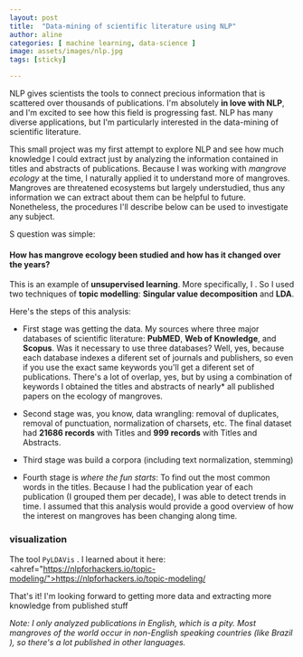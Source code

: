 ```yaml
---
layout: post
title:  "Data-mining of scientific literature using NLP"
author: aline
categories: [ machine learning, data-science ]
image: assets/images/nlp.jpg
tags: [sticky]

---
```


NLP gives scientists the tools to connect precious information that is scattered over thousands of publications. I'm absolutely **in love with NLP**, and I'm excited to see how this field is progressing fast. NLP has many diverse applications, but I'm particularly interested in the data-mining of scientific literature.  

This small project was my first attempt to explore NLP and see how much knowledge I could extract just by analyzing the information contained in titles and abstracts of publications. Because I was working with _mangrove ecology_ at the time, I naturally applied it to understand more of mangroves. Mangroves are threatened ecosystems but largely understudied, thus any information we can extract about them can be helpful to future. Nonetheless, the procedures I'll describe below can be used to investigate any subject.


S question was simple:

#### How has mangrove ecology been studied and how has it changed over the years?

This is an example of **unsupervised learning**. More specifically, I . So I used two techniques of **topic modelling**: **Singular value decomposition** and **LDA**.

Here's the steps of this analysis:

* First stage was getting the data. My sources where three major databases of scientific literature: **PubMED**, **Web of Knowledge**, and **Scopus**. Was it necessary to use three databases? Well, yes, because each database indexes a diferent set of journals and publishers, so even if you use the exact same keywords you'll get a diferent set of publications. There's a lot of overlap, yes, but by using a combination of keywords I obtained the titles and abstracts of nearly* all published papers on the ecology of mangroves.

* Second stage was, you know, data wrangling: removal of duplicates, removal of punctuation, normalization of charsets, etc. The final dataset had **21686 records** with Titles and **999 records** with Titles and Abstracts.

* Third stage was build a corpora (including text normalization, stemming)

* Fourth stage is _where the fun starts_: To find out the most common words in the titles.
Because I had the publication year of each publication (I grouped them per decade), I was able to detect trends in time. I assumed that this analysis would provide a good overview of how the interest on mangroves has been changing along time.




### visualization

The tool `PyLDAVis` . I learned about it here: <ahref="https://nlpforhackers.io/topic-modeling/">https://nlpforhackers.io/topic-modeling/</a>



That's it! I'm looking forward to getting more data and extracting more knowledge from published stuff

*Note: I only analyzed publications in English, which is a pity. Most mangroves of the world occur in non-English speaking  countries (like Brazil ), so there's a lot published in other languages.*
